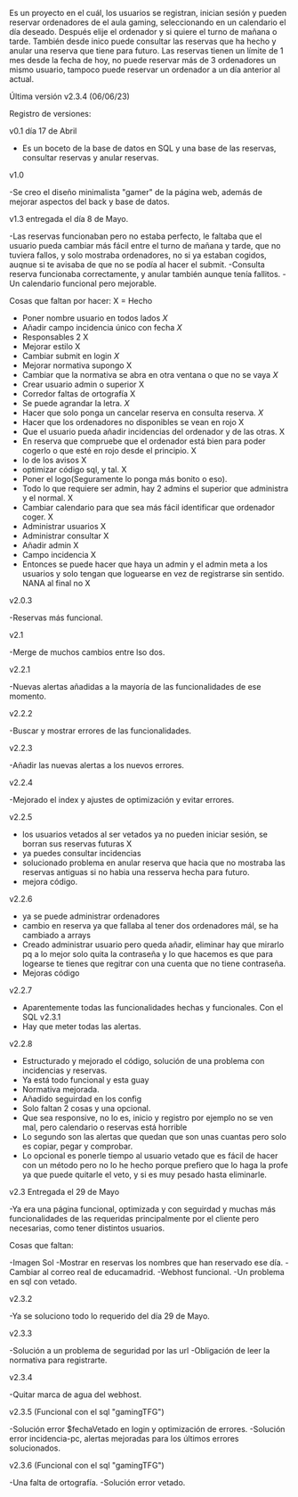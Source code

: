 Es un proyecto en el cuál, los usuarios se registran, inician sesión y pueden reservar ordenadores de el aula gaming, seleccionando en un calendario el día deseado.
Después elije el ordenador y si quiere el turno de mañana o tarde.
También desde inico puede consultar las reservas que ha hecho y anular una reserva que tiene para futuro.
Las reservas tienen un límite de 1 mes desde la fecha de hoy, no puede reservar más de 3 ordenadores un mismo usuario, tampoco puede reservar un ordenador a un día
anterior al actual.

Última versión v2.3.4 (06/06/23)

Registro de versiones: 

v0.1 día 17 de Abril

- Es un boceto de la base de datos en SQL y una base de las reservas, consultar reservas y anular reservas.

v1.0

-Se creo el diseño minimalista "gamer" de la página web, además de mejorar aspectos del back y base de datos.

v1.3 entregada el día 8 de Mayo.

-Las reservas funcionaban pero no estaba perfecto, le faltaba que el usuario pueda cambiar más fácil entre el turno de mañana y tarde, que no tuviera fallos, y solo mostraba ordenadores, no si ya estaban cogidos, auqnue si te avisaba de que no se podía al hacer el submit.
-Consulta reserva funcionaba correctamente, y anular también aunque tenía fallitos.
-Un  calendario funcional pero mejorable.

Cosas que faltan por hacer: X = Hecho

- Poner nombre usuario en todos lados *X*
- Añadir campo incidencia único con fecha *X*
- Responsables 2 X
- Mejorar estilo X
- Cambiar submit en login *X* 
- Mejorar normativa supongo X
- Cambiar que la normativa se abra en otra ventana o que no se vaya *X*
- Crear usuario admin o superior X
- Corredor faltas de ortografía X
- Se puede agrandar la letra. *X*
- Hacer que solo ponga un cancelar reserva en consulta reserva. *X*
- Hacer que los ordenadores no disponibles se vean en rojo X
- Que el usuario pueda añadir incidencias del ordenador y de las otras. X
- En reserva que compruebe que el ordenador está bien para poder cogerlo o que esté en rojo desde el principio. X
- lo de los avisos X
- optimizar código sql, y tal. X
- Poner el logo(Seguramente lo ponga más bonito o eso). 
- Todo lo que requiere ser admin, hay 2 admins el superior que administra y el normal. X
- Cambiar calendario para que sea más fácil identificar que ordenador coger. X
- Administrar usuarios X
- Administrar consultar X
- Añadir admin X
- Campo incidencia X
- Entonces se puede hacer que haya un admin y el admin meta a los usuarios y solo tengan que loguearse en vez de registrarse sin sentido. NANA al final no X

v2.0.3

-Reservas más funcional.

v2.1

-Merge de muchos cambios entre lso dos.

v2.2.1

-Nuevas alertas añadidas a la mayoría de las funcionalidades de ese momento.

v2.2.2

-Buscar y mostrar errores de las funcionalidades.

v2.2.3

-Añadir las nuevas alertas a los nuevos errores.

v2.2.4 

-Mejorado el index y ajustes de optimización y evitar errores.

v2.2.5
- los usuarios vetados al ser vetados ya no pueden iniciar sesión, se borran sus reservas futuras X
- ya puedes consultar incidencias
- solucionado problema en anular reserva que hacia que no mostraba las reservas antiguas si no habia una resserva hecha para futuro.
- mejora código.

v2.2.6
- ya se puede administrar ordenadores
- cambio en reserva ya que fallaba al tener dos ordenadores mál, se ha cambiado a arrays
- Creado administrar usuario pero queda añadir, eliminar hay que mirarlo pq a lo mejor solo quita la contraseña y 
lo que hacemos es que para logearse te tienes que regitrar con una cuenta que no tiene contraseña.
- Mejoras código

v2.2.7
- Aparentemente todas las funcionalidades hechas y funcionales. Con el SQL v2.3.1
- Hay que meter todas las alertas.

v2.2.8
- Estructurado y mejorado el código, solución de una problema con incidencias y reservas.
- Ya está todo funcional y esta guay
- Normativa mejorada.
- Añadido seguirdad en los config
- Solo faltan 2 cosas y una opcional.
- Que sea responsive, no lo es, inicio y registro por ejemplo no se ven mal, pero calendario o reservas está horrible
- Lo segundo son las alertas que quedan que son unas cuantas pero solo es copiar, pegar y comprobar.
- Lo opcional es ponerle tiempo al usuario vetado que es fácil de hacer con un método pero no lo he hecho porque prefiero que lo haga la profe ya que puede quitarle el veto, y si es muy pesado hasta eliminarle.

v2.3 Entregada el 29 de Mayo

-Ya era una página funcional, optimizada y con seguirdad y muchas más funcionalidades de las requeridas principalmente por el cliente pero necesarias, como tener distintos usuarios.

Cosas que faltan:

-Imagen Sol
-Mostrar en reservas los nombres que han reservado ese día.
-Cambiar al correo real de educamadrid.
-Webhost funcional.
-Un problema en sql con vetado.

v2.3.2

-Ya se soluciono todo lo requerido del día 29 de Mayo.

v2.3.3

-Solución a un problema de seguridad por las url
-Obligación de leer la normativa para registrarte.

v2.3.4

-Quitar marca de agua del webhost.

v2.3.5 (Funcional con el sql "gamingTFG")

-Solución error $fechaVetado en login y optimización de errores.
-Solución error incidencia-pc, alertas mejoradas para los últimos errores solucionados.

v2.3.6 (Funcional con el sql "gamingTFG")

-Una falta de ortografía.
-Solución error vetado.
